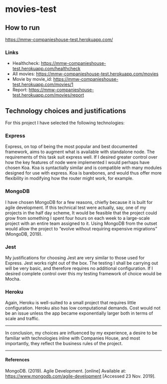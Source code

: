 ﻿# movies-test

## How to run

https://mmw-companieshouse-test.herokuapp.com/

### Links

- Healthcheck: https://mmw-companieshouse-test.herokuapp.com/healthcheck
- All movies: https://mmw-companieshouse-test.herokuapp.com/movies
- Movie by movie_id: https://mmw-companieshouse-test.herokuapp.com/movies/1
- Report: https://mmw-companieshouse-test.herokuapp.com/movies/report

## Technology choices and justifications

For this project I have selected the following technologies:

### Express

Express, on top of being the most popular and best documented framework, aims to augment what is available with standalone node. The requirements of this task suit express well. If I desired greater control over how the key features of node were implemented I would perhaps have chosen Koa. Koa is syntactially similar and is compatible with many modules designed for use with express. Koa is barebones, and would thus offer more flexibility in modifying how the router might work, for example.

### MongoDB

I have chosen MongoDB for a few reasons, chiefly because it is built for agile development. If this technical test were actually, say, one of my projects in the half day scheme, It would be feasible that the project could grow from something I spent four hours on each week to a large-scale project with an entire team assigned to it.  Using MongoDB from the outset would allow the project to “evolve without requiring expensive migrations” (MongoDB, 2019).

### Jest

My justifications for choosing Jest are very similar to those used for Express. Jest works right out of the box. The testing I shall be carrying out will be very basic, and therefore requires no additional configuration. If I desired complete control over this my testing framework of choice would be Mocha.

### Heroku

Again, Heroku is well-suited to a small project that requires little configuration. Heroku also has low computational demands. Cost would not be an issue unless the app became exponentially larger  both in terms of scale and traffic.

___

In conclusion, my choices are influenced by my experience, a desire to be familiar with technologies inline with Companies House, and most importantly, they reflect the business rules of the project.


___

#### References

MongoDB. (2019). Agile Development. [online] Available at: https://www.mongodb.com/agile-development [Accessed 23 Nov. 2019]. 
